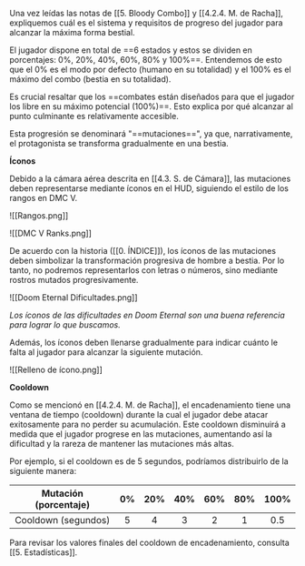 
Una vez leídas las notas de [[5. Bloody Combo]] y [[4.2.4. M. de Racha]], expliquemos cuál es el sistema y requisitos de progreso del jugador para alcanzar la máxima forma bestial.

El jugador dispone en total de ==6 estados y estos se dividen en porcentajes: 0%, 20%, 40%, 60%, 80% y 100%==. Entendemos de esto que el 0% es el modo por defecto (humano en su totalidad) y el 100% es el máximo del combo (bestia en su totalidad).

Es crucial resaltar que los ==combates están diseñados para que el jugador los libre en su máximo potencial (100%)==. Esto explica por qué alcanzar al punto culminante es relativamente accesible.

Esta progresión se denominará "==mutaciones==", ya que, narrativamente, el protagonista se transforma gradualmente en una bestia.

**Íconos**

Debido a la cámara aérea descrita en [[4.3. S. de Cámara]], las mutaciones deben representarse mediante íconos en el HUD, siguiendo el estilo de los rangos en DMC V.

![[Rangos.png]]

![[DMC V Ranks.png]]


De acuerdo con la historia ([[0. ÍNDICE]]), los íconos de las mutaciones deben simbolizar la transformación progresiva de hombre a bestia. Por lo tanto, no podremos representarlos con letras o números, sino mediante rostros mutados progresivamente.

![[Doom Eternal Dificultades.png]]

*Los íconos de las dificultades en Doom Eternal son una buena referencia para lograr lo que buscamos.*

Además, los íconos deben llenarse gradualmente para indicar cuánto le falta al jugador para alcanzar la siguiente mutación.

![[Relleno de ícono.png]]

**Cooldown**

Como se mencionó en [[4.2.4. M. de Racha]], el encadenamiento tiene una ventana de tiempo (cooldown) durante la cual el jugador debe atacar exitosamente para no perder su acumulación. Este cooldown disminuirá a medida que el jugador progrese en las mutaciones, aumentando así la dificultad y la rareza de mantener las mutaciones más altas.

Por ejemplo, si el cooldown es de 5 segundos, podríamos distribuirlo de la siguiente manera:

| Mutación (porcentaje) | 0%  | 20% | 40% | 60% | 80% | 100% |
|:---------------------:|:---:|:---:|:---:|:---:|:---:|:----:|
|  Cooldown (segundos)  |  5  |  4  |  3  |  2  |  1  | 0.5  |

Para revisar los valores finales del cooldown de encadenamiento, consulta [[5. Estadísticas]].